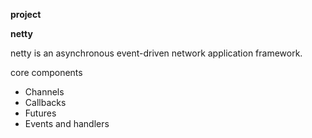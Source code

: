 **project**


**netty**

netty is an asynchronous event-driven network application framework.

core components

- Channels 
- Callbacks 
- Futures 
- Events and handlers

 


